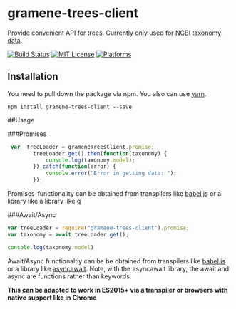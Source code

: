 # gramene-trees-client
Provide convenient API for trees. Currently only used for [NCBI taxonomy data](https://www.ncbi.nlm.nih.gov/taxonomy).

[![Build Status](https://travis-ci.org/warelab/gramene-trees-client.svg)](https://travis-ci.org/warelab/gramene-trees-client)
[![MIT License](https://img.shields.io/github/license/mashape/apistatus.svg)](https://img.shields.io/github/license/mashape/apistatus.svg)
[![Platforms](https://img.shields.io/badge/Platforms-macOS%20%7C%20Linux%20%7C%20Windows%20%7C%20node-lightgrey.svg)](https://img.shields.io/badge/Platforms-macOS%20%7C%20Linux%20%7C%20Windows%20%7C%20node-lightgrey.svg)




## Installation
You need to pull down the package via npm. You also can use [yarn](https://github.com/yarnpkg/yarn).

```
npm install gramene-trees-client --save
```

##Usage

###Promises
```javascript
 var  treeLoader = grameneTreesClient.promise;
        treeLoader.get().then(function(taxonomy) {
            console.log(taxonomy.model);
        }).catch(function(error) {
            console.error("Error in getting data: ");
        });
```

Promises-functionality can be obtained from transpilers like [babel.js](https://babeljs.io) or a library like a library like [q](https://github.com/kriskowal/q)


###Await/Async

```javascript
var treeLoader = require("gramene-trees-client").promise;
var taxonomy = await treeLoader.get();

console.log(taxonomy.model)
```

Await/Async functionaltiy can be be obtained from transpilers like [babel.js](https://babeljs.io) or a library like [asyncawait](https://github.com/yortus/asyncawait). Note, with the asyncawait library, the await and async are functions rather than keywords.

**This can be adapted to work in ES2015+ via a transpiler or browsers with native support like in Chrome**

